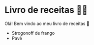 # Livro de receitas :man_cook:

Olá! Bem vindo ao meu livro de receitas :cake:

- Strogonoff de frango
- Pavê